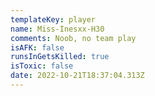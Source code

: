 ```yaml
---
templateKey: player
name: Miss-Inesxx-H30
comments: Noob, no team play
isAFK: false
runsInGetsKilled: true
isToxic: false
date: 2022-10-21T18:37:04.313Z
---
```

